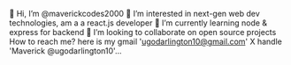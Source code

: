 👋 Hi, I’m @maverickcodes2000
👀 I’m interested in next-gen web dev technologies, am a a react.js developer
🌱 I’m currently learning node & express for backend
 💞️ I’m looking to collaborate on open source projects
 How to reach me? here is my gmail 'ugodarlington10@gmail.com' 
 X handle 'Maverick @ugodarlington10'...

<!---
maverickcodes2000/maverickcodes2000 is a ✨ special ✨ repository because its `README.md` (this file) appears on your GitHub profile.
You can click the Preview link to take a look at your changes.
--->
